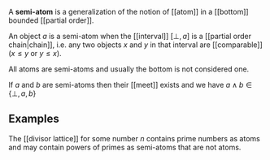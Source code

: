 A __semi-atom__ is a generalization of the notion of [[atom]] in a [[bottom]] bounded [[partial order]].

An object $a$ is a semi-atom when the [[interval]] $[\bot, a ]$ is a [[partial order chain|chain]], i.e. any two objects $x$ and $y$ in that interval are [[comparable]]  ($x \le y$ or $y \leq x$).
 
All atoms are semi-atoms and usually the bottom is not considered one.

If $a$ and $b$ are semi-atoms then their [[meet]] exists and we have $a \wedge b \in \{\bot, a, b\}$

## Examples

The [[divisor lattice]] for some number $n$ contains prime numbers as atoms and may contain powers of primes as semi-atoms that are not atoms.
